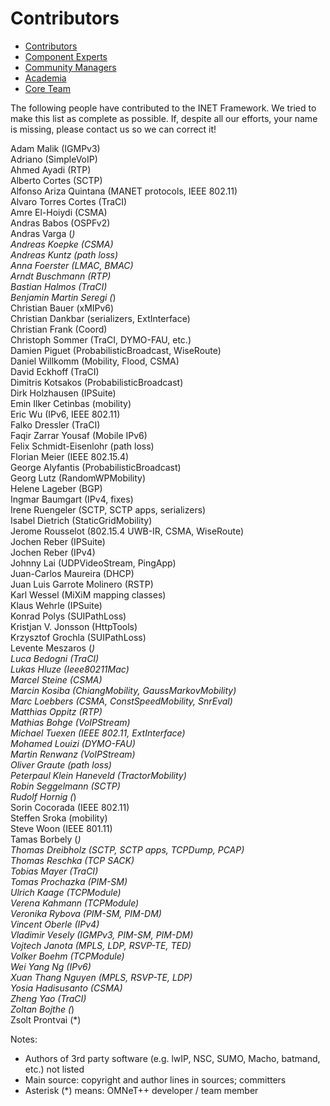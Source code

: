 # Contributors

*   [Contributors][1] 
*   [Component Experts][2] 
*   [Community Managers][3] 
*   [Academia][4] 
*   [Core Team][5] 

The following people have contributed to the INET Framework. We tried to make this list as complete as possible. If, despite all our efforts, your name is missing, please contact us so we can correct it! 

Adam Malik (IGMPv3)   
Adriano (SimpleVoIP)   
Ahmed Ayadi (RTP)   
Alberto Cortes (SCTP)   
Alfonso Ariza Quintana (MANET protocols, IEEE 802.11)   
Alvaro Torres Cortes (TraCI)   
Amre El-Hoiydi (CSMA)   
Andras Babos (OSPFv2)   
Andras Varga (*)   
Andreas Koepke (CSMA)   
Andreas Kuntz (path loss)   
Anna Foerster (LMAC, BMAC)   
Arndt Buschmann (RTP)   
Bastian Halmos (TraCI)   
Benjamin Martin Seregi (*)   
Christian Bauer (xMIPv6)   
Christian Dankbar (serializers, ExtInterface)   
Christian Frank (Coord)   
Christoph Sommer (TraCI, DYMO-FAU, etc.)   
Damien Piguet (ProbabilisticBroadcast, WiseRoute)   
Daniel Willkomm (Mobility, Flood, CSMA)   
David Eckhoff (TraCI)   
Dimitris Kotsakos (ProbabilisticBroadcast)   
Dirk Holzhausen (IPSuite)   
Emin Ilker Cetinbas (mobility)   
Eric Wu (IPv6, IEEE 802.11)   
Falko Dressler (TraCI)   
Faqir Zarrar Yousaf (Mobile IPv6)   
Felix Schmidt-Eisenlohr (path loss)   
Florian Meier (IEEE 802.15.4)   
George Alyfantis (ProbabilisticBroadcast)   
Georg Lutz (RandomWPMobility)   
Helene Lageber (BGP)   
Ingmar Baumgart (IPv4, fixes)   
Irene Ruengeler (SCTP, SCTP apps, serializers)   
Isabel Dietrich (StaticGridMobility)   
Jerome Rousselot (802.15.4 UWB-IR, CSMA, WiseRoute)   
Jochen Reber (IPSuite)   
Jochen Reber (IPv4)   
Johnny Lai (UDPVideoStream, PingApp)   
Juan-Carlos Maureira (DHCP)   
Juan Luis Garrote Molinero (RSTP)   
Karl Wessel (MiXiM mapping classes)   
Klaus Wehrle (IPSuite)   
Konrad Polys (SUIPathLoss)   
Kristjan V. Jonsson (HttpTools)   
Krzysztof Grochla (SUIPathLoss)   
Levente Meszaros (*)   
Luca Bedogni (TraCI)   
Lukas Hluze (Ieee80211Mac)   
Marcel Steine (CSMA)   
Marcin Kosiba (ChiangMobility, GaussMarkovMobility)   
Marc Loebbers (CSMA, ConstSpeedMobility, SnrEval)   
Matthias Oppitz (RTP)   
Mathias Bohge (VoIPStream)   
Michael Tuexen (IEEE 802.11, ExtInterface)   
Mohamed Louizi (DYMO-FAU)   
Martin Renwanz (VoIPStream)   
Oliver Graute (path loss)   
Peterpaul Klein Haneveld (TractorMobility)   
Robin Seggelmann (SCTP)   
Rudolf Hornig (*)   
Sorin Cocorada (IEEE 802.11)   
Steffen Sroka (mobility)   
Steve Woon (IEEE 801.11)   
Tamas Borbely (*)   
Thomas Dreibholz (SCTP, SCTP apps, TCPDump, PCAP)   
Thomas Reschka (TCP SACK)   
Tobias Mayer (TraCI)   
Tomas Prochazka (PIM-SM)   
Ulrich Kaage (TCPModule)   
Verena Kahmann (TCPModule)   
Veronika Rybova (PIM-SM, PIM-DM)   
Vincent Oberle (IPv4)   
Vladimir Vesely (IGMPv3, PIM-SM, PIM-DM)   
Vojtech Janota (MPLS, LDP, RSVP-TE, TED)   
Volker Boehm (TCPModule)   
Wei Yang Ng (IPv6)   
Xuan Thang Nguyen (MPLS, RSVP-TE, LDP)   
Yosia Hadisusanto (CSMA)   
Zheng Yao (TraCI)   
Zoltan Bojthe (*)   
Zsolt Prontvai (*) 

Notes: 

*   Authors of 3rd party software (e.g. lwIP, NSC, SUMO, Macho, batmand, etc.) not listed 
*   Main source: copyright and author lines in sources; committers 
*   Asterisk (*) means: OMNeT++ developer / team member

 [1]: http://localhost:/web/inet/index.php?n=Main.Contributors
 [2]: http://localhost:/web/inet/index.php?n=Main.ComponentExperts
 [3]: http://localhost:/web/inet/index.php?n=Main.CommunityManagers
 [4]: http://localhost:/web/inet/index.php?n=Main.Academia
 [5]: http://localhost:/web/inet/index.php?n=Main.CoreTeam